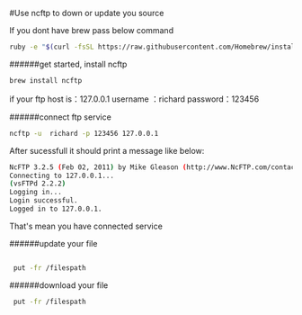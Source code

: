 
#Use ncftp to down or update you source


If you dont have brew  pass below command

```sh
ruby -e "$(curl -fsSL https://raw.githubusercontent.com/Homebrew/install/master/install)"
```

######get started, install ncftp
```sh
brew install ncftp
```


if your ftp host is：127.0.0.1  username ：richard  password：123456

######connect ftp service
```sh
ncftp -u  richard -p 123456 127.0.0.1
```

After sucessfull it should print a message like below:

```sh
NcFTP 3.2.5 (Feb 02, 2011) by Mike Gleason (http://www.NcFTP.com/contact/).
Connecting to 127.0.0.1...
(vsFTPd 2.2.2)
Logging in...
Login successful.
Logged in to 127.0.0.1.
```

That's mean you have connected service

######update your file

```sh

 put -fr /filespath

 ```

######download your file
```sh
 put -fr /filespath
```

